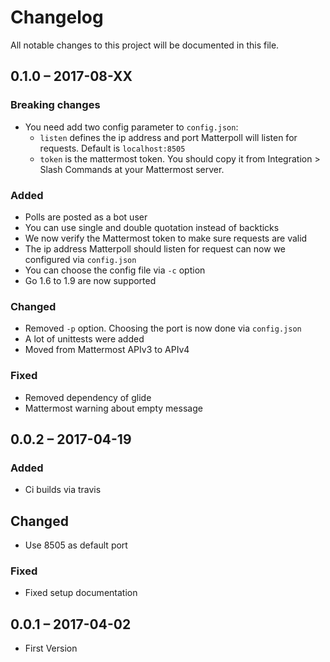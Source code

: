 # Changelog
All notable changes to this project will be documented in this file.

## 0.1.0 – 2017-08-XX
### Breaking changes
- You need add two config parameter to `config.json`:
  - `listen` defines the ip address and port Matterpoll will listen for requests. Default is `localhost:8505`
  - `token` is the mattermost token. You should copy it from Integration > Slash Commands at your Mattermost server.

### Added
- Polls are posted as a bot user
- You can use single and double quotation instead of backticks
- We now verify the Mattermost token to make sure requests are valid
- The ip address Matterpoll should listen for request can now we configured via `config.json`
- You can choose the config file via `-c` option
- Go 1.6 to 1.9 are now supported

### Changed
- Removed `-p` option. Choosing the port is now done via `config.json`
- A lot of unittests were added
- Moved from Mattermost APIv3 to APIv4

### Fixed
- Removed dependency of glide
- Mattermost warning about empty message

## 0.0.2 – 2017-04-19
### Added
- Ci builds via travis

## Changed
- Use 8505 as default port

### Fixed
- Fixed setup documentation

## 0.0.1 – 2017-04-02
- First Version
